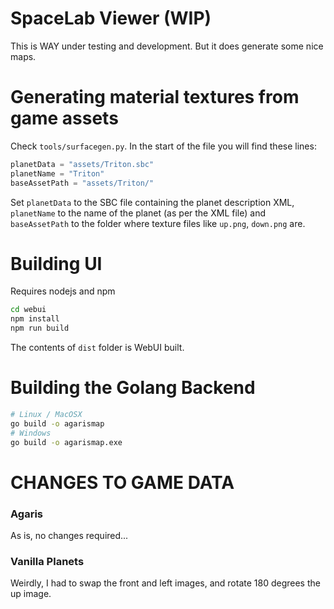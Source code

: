 
# SpaceLab Viewer (WIP)

This is WAY under testing and development. But it does generate some nice maps.

# Generating material textures from game assets

Check `tools/surfacegen.py`. In the start of the file you will find these lines:

```python
planetData = "assets/Triton.sbc"
planetName = "Triton"
baseAssetPath = "assets/Triton/"
```

Set `planetData` to the SBC file containing the planet description XML, `planetName` to the name of the planet (as per the XML file) and `baseAssetPath` to the folder where texture files like `up.png`, `down.png` are.


# Building UI

Requires nodejs and npm

```bash
cd webui
npm install
npm run build
```

The contents of `dist` folder is WebUI built.

# Building the Golang Backend

```bash
# Linux / MacOSX
go build -o agarismap
# Windows
go build -o agarismap.exe
```

# CHANGES TO GAME DATA

### Agaris

As is, no changes required...

### Vanilla Planets

Weirdly, I had to swap the front and left images, and rotate 180 degrees the up image.